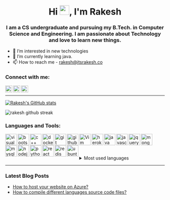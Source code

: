 <h1 align="center">Hi <img src="https://raw.githubusercontent.com/MartinHeinz/MartinHeinz/master/wave.gif" width="30px">, I'm Rakesh</h1>
<h3 align="center">I am a CS undergraduate and pursuing my B.Tech. in Computer Science and Engineering. I am passionate about Technology and love to learn new things.</h3>

- 👀 I’m interested in new technologies
- 🌱 I’m currently learning java.
- 📫 How to reach me - rakesh@itsrakesh.co

### Connect with me:

[<img align="left" target="_blank" alt="itsrakesh.co" width="22px" src="https://i.im.ge/2021/10/20/oS5hgx.png" />](https://itsrakesh.co)
[<img align="left" target="_blank" alt="rakesh_at_tweet | Twitter" width="22px" src="https://i.im.ge/2021/10/20/oSdS79.png" />](https://twitter.com/rakesh_at_tweet)
[<img align="left" target="_blank" alt="rakesh | LinkedIn" width="22px" src="https://i.im.ge/2021/10/20/oS7HTY.png" />](https://www.linkedin.com/in/rakesh-potnuru-067a8b1b1/)

<br>

---

[![Rakesh's GitHub stats](https://github-readme-stats.vercel.app/api?username=RakeshPotnuru&show_icons=true&theme=github_dark&hide_border=true)](https://github.com/anuraghazra/github-readme-stats)

<p><img align="center" src="https://github-readme-streak-stats.herokuapp.com/?user=RakeshPotnuru&theme=tokyonight&hide_border=true" alt="rakesh github streak" /></p>

### Languages and Tools:

<img align="left" alt="visual studio" width="36px" src="https://i.im.ge/2021/10/20/oSjYw4.png" />
<img align="left" alt="bootstrap" width="36px" src="https://i.im.ge/2021/10/20/oSjCCM.png" />
<img align="left" alt="c++" width="36px" src="https://i.im.ge/2021/10/20/oSj32D.png" />
<img align="left" alt="docker" width="36px" src="https://i.im.ge/2021/10/20/oSjEpY.png" />
<img align="left" alt="git" width="36px" src="https://i.im.ge/2021/10/20/oSjA7h.png" />
<img align="left" alt="github" width="36px" src="https://i.im.ge/2021/10/20/oSjglq.png" />
<img align="left" alt="Vim" width="36px" src="https://i.im.ge/2021/10/20/oSj4cG.png" />
<img align="left" alt="heroku" width="36px" src="https://i.im.ge/2021/10/20/oSj8ip.png" />
<img align="left" alt="java" width="36px" src="https://i.im.ge/2021/10/20/oSjRcP.png" />
<img align="left" alt="javascript" width="36px" src="https://i.im.ge/2021/10/20/oSjWe1.png" />
<img align="left" alt="jquery" width="36px" src="https://i.im.ge/2021/10/20/oSjK7f.png" />
<img align="left" alt="mongodb" width="36px" src="https://i.im.ge/2021/10/20/oSjVCm.png" />
<img align="left" alt="mysql" width="36px" src="https://i.im.ge/2021/10/20/oSjfvr.png" />
<img align="left" alt="nodejs" width="36px" src="https://i.im.ge/2021/10/20/oSwHoc.png" />
<img align="left" alt="python" width="36px" src="https://i.im.ge/2021/10/20/oSjH60.png" />
<img align="left" alt="react" width="36px" src="https://i.im.ge/2021/10/20/oSjpVT.png" />
<img align="left" alt="redis" width="36px" src="https://i.im.ge/2021/10/20/oSjJlc.png" />
<img align="left" alt="ubuntu" width="36px" src="https://i.im.ge/2021/10/20/oSjn0L.png" />


<br>
<br>
<br>
<br>

<details>
  <summary>Most used languages</summary>
  <img alt="languages" src="https://github-readme-stats.vercel.app/api/top-langs/?username=RakeshPotnuru&theme=github_dark&hide_border=true&hide=Jupyter%20Notebook,css,html,scss&layout=compact" />
</details>

---

### Latest Blog Posts

<!-- BLOG-POST-LIST:START -->
- [How to host your website on Azure?](https://dev.to/rakeshpotnuru/how-to-host-your-website-on-azure-5h11)
- [How to compile different languages source code files?](https://dev.to/rakeshpotnuru/how-to-compile-different-languages-source-code-files-a7g)
<!-- BLOG-POST-LIST:END -->

<!---
RakeshPotnuru/RakeshPotnuru is a ✨ special ✨ repository because its `README.md` (this file) appears on your GitHub profile.
You can click the Preview link to take a look at your changes.
--->
